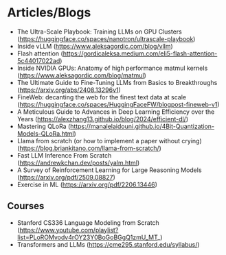 # Articles/Blogs

- The Ultra-Scale Playbook: Training LLMs on GPU Clusters (https://huggingface.co/spaces/nanotron/ultrascale-playbook)
- Inside vLLM (https://www.aleksagordic.com/blog/vllm)
- Flash attention (https://gordicaleksa.medium.com/eli5-flash-attention-5c44017022ad)
- Inside NVIDIA GPUs: Anatomy of high performance matmul kernels (https://www.aleksagordic.com/blog/matmul)
- The Ultimate Guide to Fine-Tuning LLMs from Basics to Breakthroughs (https://arxiv.org/abs/2408.13296v1)
- FineWeb: decanting the web for the finest text data at scale (https://huggingface.co/spaces/HuggingFaceFW/blogpost-fineweb-v1)
- A Meticulous Guide to Advances in Deep Learning Efficiency over the Years (https://alexzhang13.github.io/blog/2024/efficient-dl/)
- Mastering QLoRa (https://manalelaidouni.github.io/4Bit-Quantization-Models-QLoRa.html)
- Llama from scratch (or how to implement a paper without crying) (https://blog.briankitano.com/llama-from-scratch/)
- Fast LLM Inference From Scratch (https://andrewkchan.dev/posts/yalm.html)
- A Survey of Reinforcement Learning for Large Reasoning Models (https://arxiv.org/pdf/2509.08827)
- Exercise in ML (https://arxiv.org/pdf/2206.13446)


## Courses
- Stanford CS336 Language Modeling from Scratch (https://www.youtube.com/playlist?list=PLoROMvodv4rOY23Y0BoGoBGgQ1zmU_MT_)
- Transformers and LLMs (https://cme295.stanford.edu/syllabus/)